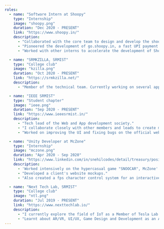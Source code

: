 ```yaml
---
roles:
  - name: "Software Intern at Shoopy"
    type: "Internship"
    image: "shoopy.png"
    duration: "Dec 2020 - PRESENT"
    link: "https://www.shoopy.in/"
    description:
      - "Collaborated with the core team to design and develop the shoopy web store, the customer side app."
      - "Pioneered the development of go.shoopy.in, a fast UPI payment portal for customers."
      - "Worked with other interns to accelerate the development of Shoopy desktop app, a seller-side dashboard for store management."

  - name: "SRMKZILLA, SRMIST"
    type: "College club"
    image: "kzilla.png"
    duration: "Oct 2020 - PRESENT"
    link: "https://srmkzilla.net/"
    description:
      - "Member of the technical team. Currently working on several app ideas in collaboration of other team members."

  - name: "IEEE SRMIST"
    type: "Student chapter"
    image: "ieee.png"
    duration: "Sep 2020 - PRESENT"
    link: "https://www.ieeesrmist.in/"
    description:
      - "Tech lead of the Web and App development society."
      - "I collaborate closely with other members and leads to create material webpages using react for many different purposes."
      - "Worked on improving the UI and fixing bugs on the official website."

  - name: "Unity Developer at McZone"
    type: "Internship"
    image: "mczone.png"
    duration: "Apr 2020 - Sep 2020"
    link: "https://www.linkedin.com/in/snehilcodes/detail/treasury/position:1606184770/?entityUrn=urn%3Ali%3Afsd_profileTreasuryMedia%3A(ACoAACyARIgByo94qGha4G6_itHttXU51NpgqdI%2C1599737437756)&section=position%3A1606184770&treasuryCount=1"
    description:
      - 'Worked intensively on the hypercasual game "SNOOCAR", McZone''s first initiative in Game Development. Revamped the whole look and feel of the game from hi-rez 3d to low poly with hypercasual elements. Created multiple powerups and other core game mechanics and level management and save-progression system.'
      - "Developed a client's website mockups."
      - "Also created a fps character control system for an interactive visualization suite."

  - name: "Next Tech Lab, SRMIST"
    type: "College club"
    image: "ntl.png"
    duration: "Jul 2019 - PRESENT"
    link: "https://www.nexttechlab.io/"
    description:
      - "I currently explore the field of IoT as a Member of Tesla Lab and mentor associates with IoT and Webdev."
      - "Learnt about AR/VR, UI/UX, Game Design and Development as an Associate of Pausch Lab."
---
```

